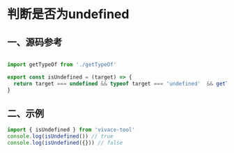 # 判断是否为undefined

## 一、源码参考

```js

import getTypeOf from './getTypeOf'

export const isUndefined = (target) => {
  return target === undefined && typeof target === 'undefined'  && getTypeOf(target) === 'undefined'
}
```

## 二、示例

```js
import { isUndefined } from 'vivace-tool'
console.log(isUndefined()) // true
console.log(isUndefined({})) // false
```
